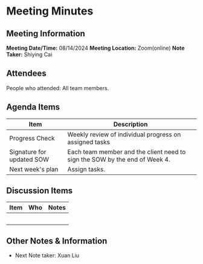 # Meeting Minutes
## Meeting Information
**Meeting Date/Time:** 08/14/2024
**Meeting Location:** Zoom(online)
**Note Taker:**  Shiying Cai

## Attendees
People who attended: All team members.

## Agenda Items

Item | Description
---- | ----
Progress Check | Weekly review of individual progress on assigned tasks
Signature for updated SOW | Each team member and the client need to sign the SOW by the end of Week 4. 
Next week's plan | Assign tasks.



## Discussion Items
Item | Who | Notes 
---- | ---- | ---- 
      |      |       
      |      |       
      |      |       
      |      |       
      |      |       

## Other Notes & Information
- Next Note taker: Xuan Liu

